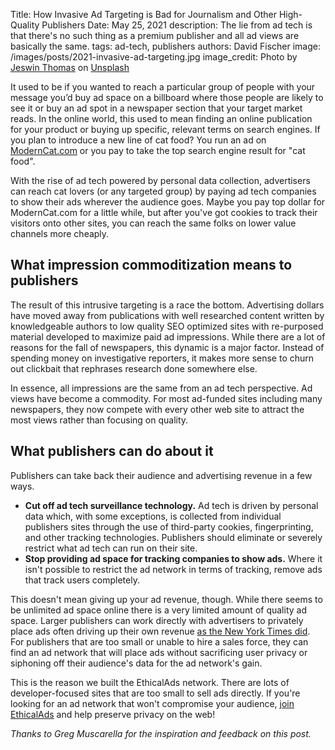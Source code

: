 Title: How Invasive Ad Targeting is Bad for Journalism and Other High-Quality Publishers
Date: May 25, 2021
description: The lie from ad tech is that there's no such thing as a premium publisher and all ad views are basically the same.
tags: ad-tech, publishers
authors: David Fischer
image: /images/posts/2021-invasive-ad-targeting.jpg
image_credit: <span>Photo by <a href="https://unsplash.com/@jeswinthomas?utm_source=unsplash&amp;utm_medium=referral&amp;utm_content=creditCopyText">Jeswin Thomas</a> on <a href="https://unsplash.com/s/photos/watching?utm_source=unsplash&amp;utm_medium=referral&amp;utm_content=creditCopyText">Unsplash</a></span>


It used to be if you wanted to reach a particular group of people with your message
you’d buy ad space on a billboard where those people are likely to see it
or buy an ad spot in a newspaper section that your target market reads.
In the online world, this used to mean finding an online publication for your product
or buying up specific, relevant terms on search engines.
If you plan to introduce a new line of cat food?
You run an ad on [ModernCat.com](https://moderncat.com)
or you pay to take the top search engine result for "cat food".

With the rise of ad tech powered by personal data collection,
advertisers can reach cat lovers (or any targeted group)
by paying ad tech companies to show their ads wherever the audience goes.
Maybe you pay top dollar for ModernCat.com for a little while,
but after you've got cookies to track their visitors onto other sites,
you can reach the same folks on lower value channels more cheaply.


## What impression commoditization means to publishers

The result of this intrusive targeting is a race the bottom.
Advertising dollars have moved away from publications with well researched content written by knowledgeable authors
to low quality SEO optimized sites with re-purposed material developed to maximize paid ad impressions.
While there are a lot of reasons for the fall of newspapers, this dynamic is a major factor.
Instead of spending money on investigative reporters,
it makes more sense to churn out clickbait that rephrases research done somewhere else.

In essence, all impressions are the same from an ad tech perspective.
Ad views have become a commodity.
For most ad-funded sites including many newspapers,
they now compete with every other web site to attract the most views rather than focusing on quality.


## What publishers can do about it

Publishers can take back their audience and advertising revenue in a few ways.

* **Cut off ad tech surveillance technology.**
  Ad tech is driven by personal data which, with some exceptions, is collected from individual publishers sites
  through the use of third-party cookies, fingerprinting, and other tracking technologies.
  Publishers should eliminate or severely restrict what ad tech can run on their site.
* **Stop providing ad space for tracking companies to show ads.**
  Where it isn't possible to restrict the ad network in terms of tracking,
  remove ads that track users completely.

This doesn't mean giving up your ad revenue, though.
While there seems to be unlimited ad space online there is a very limited amount of quality ad space.
Larger publishers can work directly with advertisers to privately place ads often driving up their own revenue
[as the New York Times did](https://open.nytimes.com/to-serve-better-ads-we-built-our-own-data-program-c5e039bf247b).
For publishers that are too small or unable to hire a sales force,
they can find an ad network that will place ads without sacrificing user privacy
or siphoning off their audience's data for the ad network's gain.

This is the reason we built the EthicalAds network.
There are lots of developer-focused sites that are too small to sell ads directly.
If you're looking for an ad network that won't compromise your audience,
[join EthicalAds]({filename}../pages/publishers.md) and help preserve privacy on the web!

*Thanks to Greg Muscarella for the inspiration and feedback on this post.*
